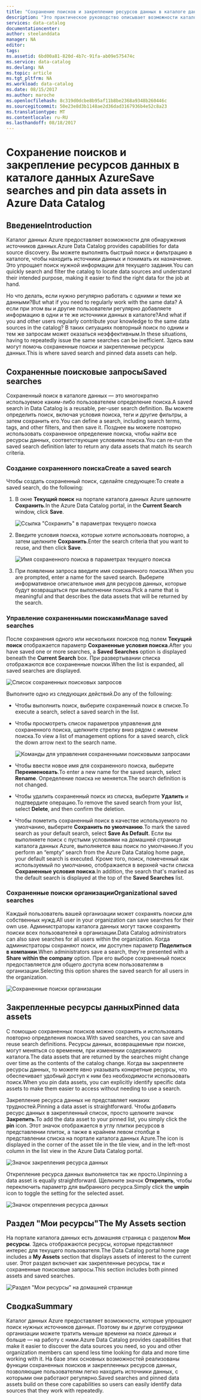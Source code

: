 ```yaml
---
title: "Сохранение поисков и закрепление ресурсов данных в каталоге данных Azure | Документы Майкрософт"
description: "Это практическое руководство описывает возможности каталога данных Azure, позволяющие сохранять источники и ресурсы данных для последующего использования."
services: data-catalog
documentationcenter: 
author: steelanddata
manager: NA
editor: 
tags: 
ms.assetid: 6bd00a81-820d-4b7c-91fa-ab09e575474c
ms.service: data-catalog
ms.devlang: NA
ms.topic: article
ms.tgt_pltfrm: NA
ms.workload: data-catalog
ms.date: 08/15/2017
ms.author: maroche
ms.openlocfilehash: 8c319d0dcbe8b95af11b8be2368a9348b260446c
ms.sourcegitcommit: 50e23e8d3b1148ae2d36dad3167936b4e52c8a23
ms.translationtype: MT
ms.contentlocale: ru-RU
ms.lasthandoff: 08/18/2017
---
```

# <a name="save-searches-and-pin-data-assets-in-azure-data-catalog"></a><span data-ttu-id="0af94-103">Сохранение поисков и закрепление ресурсов данных в каталоге данных Azure</span><span class="sxs-lookup"><span data-stu-id="0af94-103">Save searches and pin data assets in Azure Data Catalog</span></span>
## <a name="introduction"></a><span data-ttu-id="0af94-104">Введение</span><span class="sxs-lookup"><span data-stu-id="0af94-104">Introduction</span></span>
<span data-ttu-id="0af94-105">Каталог данных Azure предоставляет возможности для обнаружения источников данных.</span><span class="sxs-lookup"><span data-stu-id="0af94-105">Azure Data Catalog provides capabilities for data source discovery.</span></span> <span data-ttu-id="0af94-106">Вы можете выполнять быстрый поиск и фильтрацию в каталоге, чтобы находить источники данных и понимать их назначение. Это упрощает поиск нужной информации для текущего задания.</span><span class="sxs-lookup"><span data-stu-id="0af94-106">You can quickly search and filter the catalog to locate data sources and understand their intended purpose, making it easier to find the right data for the job at hand.</span></span>

<span data-ttu-id="0af94-107">Но что делать, если нужно регулярно работать с одними и теми же данными?</span><span class="sxs-lookup"><span data-stu-id="0af94-107">But what if you need to regularly work with the same data?</span></span> <span data-ttu-id="0af94-108">А если при этом вы и другие пользователи регулярно добавляете информацию в одни и те же источники данных в каталоге?</span><span class="sxs-lookup"><span data-stu-id="0af94-108">And what if you and other users regularly contribute your knowledge to the same data sources in the catalog?</span></span> <span data-ttu-id="0af94-109">В таких ситуациях повторный поиск по одним и тем же запросам может оказаться неэффективным.</span><span class="sxs-lookup"><span data-stu-id="0af94-109">In these situations, having to repeatedly issue the same searches can be inefficient.</span></span> <span data-ttu-id="0af94-110">Здесь вам могут помочь сохраненные поиски и закрепленные ресурсы данных.</span><span class="sxs-lookup"><span data-stu-id="0af94-110">This is where saved search and pinned data assets can help.</span></span>

## <a name="saved-searches"></a><span data-ttu-id="0af94-111">Сохраненные поисковые запросы</span><span class="sxs-lookup"><span data-stu-id="0af94-111">Saved searches</span></span>
<span data-ttu-id="0af94-112">Сохраненный поиск в каталоге данных — это многократно используемое каким-либо пользователем определение поиска.</span><span class="sxs-lookup"><span data-stu-id="0af94-112">A saved search in Data Catalog is a reusable, per-user search definition.</span></span> <span data-ttu-id="0af94-113">Вы можете определить поиск, включая условия поиска, теги и другие фильтры, а затем сохранить его.</span><span class="sxs-lookup"><span data-stu-id="0af94-113">You can define a search, including search terms, tags, and other filters, and then save it.</span></span> <span data-ttu-id="0af94-114">Позднее вы можете повторно использовать сохраненное определение поиска, чтобы найти все ресурсы данных, соответствующие условиям поиска.</span><span class="sxs-lookup"><span data-stu-id="0af94-114">You can re-run the saved search definition later to return any data assets that match its search criteria.</span></span>

### <a name="create-a-saved-search"></a><span data-ttu-id="0af94-115">Создание сохраненного поиска</span><span class="sxs-lookup"><span data-stu-id="0af94-115">Create a saved search</span></span>
<span data-ttu-id="0af94-116">Чтобы создать сохраненный поиск, сделайте следующее:</span><span class="sxs-lookup"><span data-stu-id="0af94-116">To create a saved search, do the following:</span></span>
1. <span data-ttu-id="0af94-117">В окне **Текущий поиск** на портале каталога данных Azure щелкните **Сохранить**.</span><span class="sxs-lookup"><span data-stu-id="0af94-117">In the Azure Data Catalog portal, in the **Current Search** window, click **Save**.</span></span> 

    ![Ссылка "Сохранить" в параметрах текущего поиска](./media/data-catalog-how-to-save-pin/01-save-option.png) 

2. <span data-ttu-id="0af94-119">Введите условия поиска, которые хотите использовать повторно, а затем щелкните **Сохранить**.</span><span class="sxs-lookup"><span data-stu-id="0af94-119">Enter the search criteria that you want to reuse, and then click **Save**.</span></span>

    ![Имя сохраненного поиска в параметрах текущего поиска](./media/data-catalog-how-to-save-pin/02-name.png)

3. <span data-ttu-id="0af94-121">При появлении запроса введите имя сохраненного поиска.</span><span class="sxs-lookup"><span data-stu-id="0af94-121">When you are prompted, enter a name for the saved search.</span></span> <span data-ttu-id="0af94-122">Выберите информативное описательное имя для ресурсов данных, которые будут возвращаться при выполнении поиска.</span><span class="sxs-lookup"><span data-stu-id="0af94-122">Pick a name that is meaningful and that describes the data assets that will be returned by the search.</span></span>

### <a name="manage-saved-searches"></a><span data-ttu-id="0af94-123">Управление сохраненными поисками</span><span class="sxs-lookup"><span data-stu-id="0af94-123">Manage saved searches</span></span>
<span data-ttu-id="0af94-124">После сохранения одного или нескольких поисков под полем **Текущий поиск** отображается параметр **Сохраненные условия поиска**.</span><span class="sxs-lookup"><span data-stu-id="0af94-124">After you have saved one or more searches, a **Saved Searches** option is displayed beneath the **Current Search** box.</span></span> <span data-ttu-id="0af94-125">При развертывании списка отображаются все сохраненные поиски.</span><span class="sxs-lookup"><span data-stu-id="0af94-125">When the list is expanded, all saved searches are displayed.</span></span>

 ![Список сохраненных поисковых запросов](./media/data-catalog-how-to-save-pin/03-list.png)

<span data-ttu-id="0af94-127">Выполните одно из следующих действий.</span><span class="sxs-lookup"><span data-stu-id="0af94-127">Do any of the following:</span></span>

* <span data-ttu-id="0af94-128">Чтобы выполнить поиск, выберите сохраненный поиск в списке.</span><span class="sxs-lookup"><span data-stu-id="0af94-128">To execute a search, select a saved search in the list.</span></span>

* <span data-ttu-id="0af94-129">Чтобы просмотреть список параметров управления для сохраненного поиска, щелкните стрелку вниз рядом с именем поиска.</span><span class="sxs-lookup"><span data-stu-id="0af94-129">To view a list of management options for a saved search, click the down arrow next to the search name.</span></span>

    ![Команды для управления сохраненными поисковыми запросами](./media/data-catalog-how-to-save-pin/04-managing.png)

* <span data-ttu-id="0af94-131">Чтобы ввести новое имя для сохраненного поиска, выберите **Переименовать**.</span><span class="sxs-lookup"><span data-stu-id="0af94-131">To enter a new name for the saved search, select **Rename**.</span></span> <span data-ttu-id="0af94-132">Определение поиска не меняется.</span><span class="sxs-lookup"><span data-stu-id="0af94-132">The search definition is not changed.</span></span>

* <span data-ttu-id="0af94-133">Чтобы удалить сохраненный поиск из списка, выберите **Удалить** и подтвердите операцию.</span><span class="sxs-lookup"><span data-stu-id="0af94-133">To remove the saved search from your list, select **Delete**, and then confirm the deletion.</span></span>

* <span data-ttu-id="0af94-134">Чтобы пометить сохраненный поиск в качестве используемого по умолчанию, выберите **Сохранить по умолчанию**.</span><span class="sxs-lookup"><span data-stu-id="0af94-134">To mark the saved search as your default search, select **Save As Default**.</span></span> <span data-ttu-id="0af94-135">Если вы выполняете поиск с пустыми условиями на домашней странице каталога данных Azure, выполняется ваш поиск по умолчанию.</span><span class="sxs-lookup"><span data-stu-id="0af94-135">If you perform an “empty” search from the Azure Data Catalog home page, your default search is executed.</span></span> <span data-ttu-id="0af94-136">Кроме того, поиск, помеченный как используемый по умолчанию, отображается в верхней части списка **Сохраненные условия поиска**.</span><span class="sxs-lookup"><span data-stu-id="0af94-136">In addition, the search that's marked as the default search is displayed at the top of the **Saved Searches** list.</span></span>

### <a name="organizational-saved-searches"></a><span data-ttu-id="0af94-137">Сохраненные поиски организации</span><span class="sxs-lookup"><span data-stu-id="0af94-137">Organizational saved searches</span></span>
<span data-ttu-id="0af94-138">Каждый пользователь вашей организации может сохранять поиски для собственных нужд.</span><span class="sxs-lookup"><span data-stu-id="0af94-138">All user in your organization can save searches for their own use.</span></span> <span data-ttu-id="0af94-139">Администраторы каталога данных могут также сохранять поиски всех пользователей в организации.</span><span class="sxs-lookup"><span data-stu-id="0af94-139">Data Catalog administrators can also save searches for all users within the organization.</span></span> <span data-ttu-id="0af94-140">Когда администраторы сохраняют поиск, им доступен параметр **Поделиться в компании**.</span><span class="sxs-lookup"><span data-stu-id="0af94-140">When administrators save a search, they're presented with a **Share within the company** option.</span></span> <span data-ttu-id="0af94-141">При его выборе сохраненный поиск предоставляется для общего доступа всем пользователям в организации.</span><span class="sxs-lookup"><span data-stu-id="0af94-141">Selecting this option shares the saved search for all users in the organization.</span></span>

 ![Сохраненные поиски организации](./media/data-catalog-how-to-save-pin/08-organizational-saved-search.png)

## <a name="pinned-data-assets"></a><span data-ttu-id="0af94-143">Закрепленные ресурсы данных</span><span class="sxs-lookup"><span data-stu-id="0af94-143">Pinned data assets</span></span>
<span data-ttu-id="0af94-144">С помощью сохраненных поисков можно сохранять и использовать повторно определения поиска.</span><span class="sxs-lookup"><span data-stu-id="0af94-144">With saved searches, you can save and reuse search definitions.</span></span> <span data-ttu-id="0af94-145">Ресурсы данных, возвращаемые при поиске, могут меняться со временем, при изменении содержимого каталога.</span><span class="sxs-lookup"><span data-stu-id="0af94-145">The data assets that are returned by the searches might change over time as the contents of the catalog change.</span></span> <span data-ttu-id="0af94-146">Когда вы закрепляете ресурсы данных, то можете явно указывать конкретные ресурсы, что обеспечивает удобный доступ к ним без необходимости использовать поиск.</span><span class="sxs-lookup"><span data-stu-id="0af94-146">When you pin data assets, you can explicitly identify specific data assets to make them easier to access without needing to use a search.</span></span>

<span data-ttu-id="0af94-147">Закрепление ресурса данных не представляет никаких трудностей.</span><span class="sxs-lookup"><span data-stu-id="0af94-147">Pinning a data asset is straightforward.</span></span> <span data-ttu-id="0af94-148">Чтобы добавить ресурс данных в закрепленный список, просто щелкните значок **Закрепить**.</span><span class="sxs-lookup"><span data-stu-id="0af94-148">To add the data asset to your pinned list, you simply click the **pin** icon.</span></span> <span data-ttu-id="0af94-149">Этот значок отображается в углу плитки ресурсов в представлении плиток, а также в крайнем левом столбце в представлении списка на портале каталога данных Azure.</span><span class="sxs-lookup"><span data-stu-id="0af94-149">The icon is displayed in the corner of the asset tile in the tile view, and in the left-most column in the list view in the Azure Data Catalog portal.</span></span>

![Значок закрепления ресурса данных](./media/data-catalog-how-to-save-pin/05-pinning.png)

<span data-ttu-id="0af94-151">Открепление ресурса данных выполняется так же просто.</span><span class="sxs-lookup"><span data-stu-id="0af94-151">Unpinning a data asset is equally straightforward.</span></span> <span data-ttu-id="0af94-152">Щелкните значок **Открепить**, чтобы переключить параметр для выбранного ресурса.</span><span class="sxs-lookup"><span data-stu-id="0af94-152">Simply click the **unpin** icon to toggle the setting for the selected asset.</span></span>

![Значок открепления ресурса данных](./media/data-catalog-how-to-save-pin/06-unpinning.png)

## <a name="the-my-assets-section"></a><span data-ttu-id="0af94-154">Раздел "Мои ресурсы"</span><span class="sxs-lookup"><span data-stu-id="0af94-154">The My Assets section</span></span>
<span data-ttu-id="0af94-155">На портале каталога данных есть домашняя страница с разделом **Мои ресурсы**. Здесь отображаются ресурсы, которые представляют интерес для текущего пользователя.</span><span class="sxs-lookup"><span data-stu-id="0af94-155">The Data Catalog portal home page includes a **My Assets** section that displays assets of interest to the current user.</span></span> <span data-ttu-id="0af94-156">Этот раздел включает как закрепленные ресурсы, так и сохраненные поисковые запросы.</span><span class="sxs-lookup"><span data-stu-id="0af94-156">This section includes both pinned assets and saved searches.</span></span>

![Раздел "Мои ресурсы" на домашней странице](./media/data-catalog-how-to-save-pin/07-my-assets.png)

## <a name="summary"></a><span data-ttu-id="0af94-158">Сводка</span><span class="sxs-lookup"><span data-stu-id="0af94-158">Summary</span></span>
<span data-ttu-id="0af94-159">Каталог данных Azure предоставляет возможности, которые упрощают поиск нужных источников данных. Поэтому вы и другие сотрудники организации можете тратить меньше времени на поиск данных и больше — на работу с ними.</span><span class="sxs-lookup"><span data-stu-id="0af94-159">Azure Data Catalog provides capabilities that make it easier to discover the data sources you need, so you and other organization members can spend less time looking for data and more time working with it.</span></span> <span data-ttu-id="0af94-160">На базе этих основных возможностей реализованы функции сохраненных поисков и закрепленных ресурсов данных, позволяющие пользователям легко находить источники данных, с которыми они работают регулярно.</span><span class="sxs-lookup"><span data-stu-id="0af94-160">Saved searches and pinned data assets build on these core capabilities so users can easily identify data sources that they work with repeatedly.</span></span>
